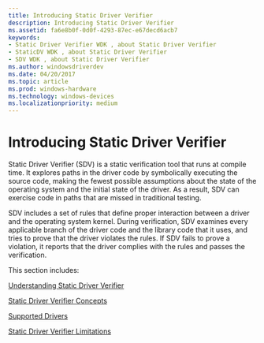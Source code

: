 ```yaml
---
title: Introducing Static Driver Verifier
description: Introducing Static Driver Verifier
ms.assetid: fa6e8b0f-0d0f-4293-87ec-e67decd6acb7
keywords:
- Static Driver Verifier WDK , about Static Driver Verifier
- StaticDV WDK , about Static Driver Verifier
- SDV WDK , about Static Driver Verifier
ms.author: windowsdriverdev
ms.date: 04/20/2017
ms.topic: article
ms.prod: windows-hardware
ms.technology: windows-devices
ms.localizationpriority: medium
---
```


# Introducing Static Driver Verifier


Static Driver Verifier (SDV) is a static verification tool that runs at compile time. It explores paths in the driver code by symbolically executing the source code, making the fewest possible assumptions about the state of the operating system and the initial state of the driver. As a result, SDV can exercise code in paths that are missed in traditional testing.

SDV includes a set of rules that define proper interaction between a driver and the operating system kernel. During verification, SDV examines every applicable branch of the driver code and the library code that it uses, and tries to prove that the driver violates the rules. If SDV fails to prove a violation, it reports that the driver complies with the rules and passes the verification.

This section includes:

[Understanding Static Driver Verifier](understanding-static-driver-verifier.md)

[Static Driver Verifier Concepts](static-driver-verifier-concepts.md)

[Supported Drivers](supported-drivers.md)

[Static Driver Verifier Limitations](static-driver-verifier-limitations.md)

 

 





